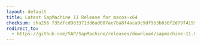 ```yaml
---
layout: default
title: Latest SapMachine 11 Release for macos-x64
checksum: sha256 f35dfcd983371dd6ad007ae7ba8f4aca9c9df9b3b030f2d79f4199fa071a7339
redirect_to:
  - https://github.com/SAP/SapMachine/releases/download/sapmachine-11.0.25/sapmachine-jdk-11.0.25_macos-x64_bin.tar.gz
---
```

